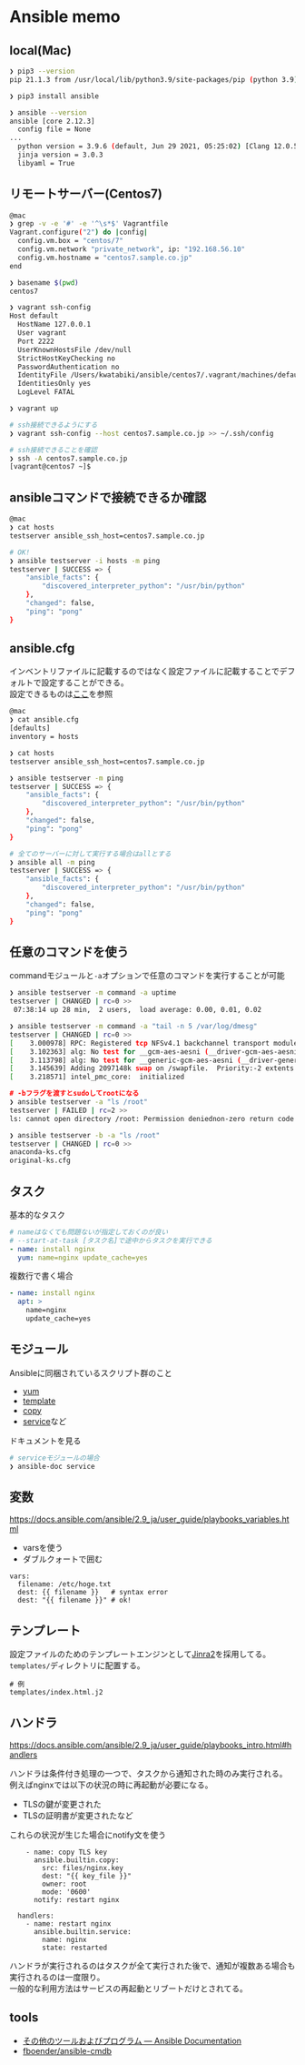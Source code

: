 # Ansible memo

## local(Mac)
```bash
❯ pip3 --version
pip 21.1.3 from /usr/local/lib/python3.9/site-packages/pip (python 3.9)

❯ pip3 install ansible

❯ ansible --version
ansible [core 2.12.3]
  config file = None
...
  python version = 3.9.6 (default, Jun 29 2021, 05:25:02) [Clang 12.0.5 (clang-1205.0.22.9)]
  jinja version = 3.0.3
  libyaml = True
```

## リモートサーバー(Centos7)
```bash
@mac
❯ grep -v -e '#' -e '^\s*$' Vagrantfile
Vagrant.configure("2") do |config|
  config.vm.box = "centos/7"
  config.vm.network "private_network", ip: "192.168.56.10"
  config.vm.hostname = "centos7.sample.co.jp"
end

❯ basename $(pwd)
centos7

❯ vagrant ssh-config
Host default
  HostName 127.0.0.1
  User vagrant
  Port 2222
  UserKnownHostsFile /dev/null
  StrictHostKeyChecking no
  PasswordAuthentication no
  IdentityFile /Users/kwatabiki/ansible/centos7/.vagrant/machines/default/virtualbox/private_key
  IdentitiesOnly yes
  LogLevel FATAL

❯ vagrant up

# ssh接続できるようにする
❯ vagrant ssh-config --host centos7.sample.co.jp >> ~/.ssh/config

# ssh接続できることを確認
❯ ssh -A centos7.sample.co.jp
[vagrant@centos7 ~]$
```

## ansibleコマンドで接続できるか確認

```bash
@mac
❯ cat hosts
testserver ansible_ssh_host=centos7.sample.co.jp

# OK!
❯ ansible testserver -i hosts -m ping
testserver | SUCCESS => {
    "ansible_facts": {
        "discovered_interpreter_python": "/usr/bin/python"
    },
    "changed": false,
    "ping": "pong"
}
```

## ansible.cfg

インベントリファイルに記載するのではなく設定ファイルに記載することでデフォルトで設定することができる。  
設定できるものは[ここ](https://docs.ansible.com/ansible/2.9_ja/reference_appendices/config.html#ansible-configuration-settings)を参照

```bash
@mac
❯ cat ansible.cfg
[defaults]
inventory = hosts

❯ cat hosts
testserver ansible_ssh_host=centos7.sample.co.jp

❯ ansible testserver -m ping
testserver | SUCCESS => {
    "ansible_facts": {
        "discovered_interpreter_python": "/usr/bin/python"
    },
    "changed": false,
    "ping": "pong"
}

# 全てのサーバーに対して実行する場合はallとする
❯ ansible all -m ping
testserver | SUCCESS => {
    "ansible_facts": {
        "discovered_interpreter_python": "/usr/bin/python"
    },
    "changed": false,
    "ping": "pong"
}
```

## 任意のコマンドを使う
commandモジュールと`-a`オプションで任意のコマンドを実行することが可能

```bash
❯ ansible testserver -m command -a uptime
testserver | CHANGED | rc=0 >>
 07:38:14 up 28 min,  2 users,  load average: 0.00, 0.01, 0.02

❯ ansible testserver -m command -a "tail -n 5 /var/log/dmesg"
testserver | CHANGED | rc=0 >>
[    3.000978] RPC: Registered tcp NFSv4.1 backchannel transport module.
[    3.102363] alg: No test for __gcm-aes-aesni (__driver-gcm-aes-aesni)
[    3.113798] alg: No test for __generic-gcm-aes-aesni (__driver-generic-gcm-aes-aesni)
[    3.145639] Adding 2097148k swap on /swapfile.  Priority:-2 extents:1 across:2097148k FS
[    3.218571] intel_pmc_core:  initialized

# -bフラグを渡すとsudoしてrootになる
❯ ansible testserver -a "ls /root"
testserver | FAILED | rc=2 >>
ls: cannot open directory /root: Permission deniednon-zero return code

❯ ansible testserver -b -a "ls /root"
testserver | CHANGED | rc=0 >>
anaconda-ks.cfg
original-ks.cfg
```

## タスク

基本的なタスク

```yaml
# nameはなくても問題ないが指定しておくのが良い
# --start-at-task [タスク名]で途中からタスクを実行できる
- name: install nginx
  yum: name=nginx update_cache=yes
```

複数行で書く場合

```yaml
- name: install nginx
  apt: >
    name=nginx
    update_cache=yes
```

## モジュール
Ansibleに同梱されているスクリプト群のこと

- [yum](https://docs.ansible.com/ansible/latest/collections/ansible/builtin/yum_module.html)
- [template](https://docs.ansible.com/ansible/latest/collections/ansible/builtin/template_module.html)
- [copy](https://docs.ansible.com/ansible/latest/collections/ansible/builtin/copy_module.html)
- [service](https://docs.ansible.com/ansible/latest/collections/ansible/builtin/service_module.html)など

ドキュメントを見る

```bash
# serviceモジュールの場合
❯ ansible-doc service
```

## 変数

https://docs.ansible.com/ansible/2.9_ja/user_guide/playbooks_variables.html

- varsを使う
- ダブルクォートで囲む

```
vars:
  filename: /etc/hoge.txt
  dest: {{ filename }}   # syntax error
  dest: "{{ filename }}" # ok!
```

## テンプレート

設定ファイルのためのテンプレートエンジンとして[Jinra2][jinja2]を採用してる。  
`templates/`ディレクトリに配置する。

```
# 例
templates/index.html.j2
```

## ハンドラ

https://docs.ansible.com/ansible/2.9_ja/user_guide/playbooks_intro.html#handlers

ハンドラは条件付き処理の一つで、タスクから通知された時のみ実行される。  
例えばnginxでは以下の状況の時に再起動が必要になる。
- TLSの鍵が変更された
- TLSの証明書が変更されたなど

これらの状況が生じた場合にnotify文を使う

```
    - name: copy TLS key
      ansible.builtin.copy:
        src: files/nginx.key
        dest: "{{ key_file }}"
        owner: root
        mode: '0600'
      notify: restart nginx

  handlers:
    - name: restart nginx
      ansible.builtin.service:
        name: nginx
        state: restarted

```

ハンドラが実行されるのはタスクが全て実行された後で、通知が複数ある場合も実行されるのは一度限り。  
一般的な利用方法はサービスの再起動とリブートだけとされてる。

## tools
- [その他のツールおよびプログラム &mdash; Ansible Documentation](https://docs.ansible.com/ansible/2.9_ja/community/other_tools_and_programs.html)
- [fboender/ansible-cmdb](https://github.com/fboender/ansible-cmdb)

<!-- link -->
[jinja2]: https://jinja.palletsprojects.com/en/3.1.x/

